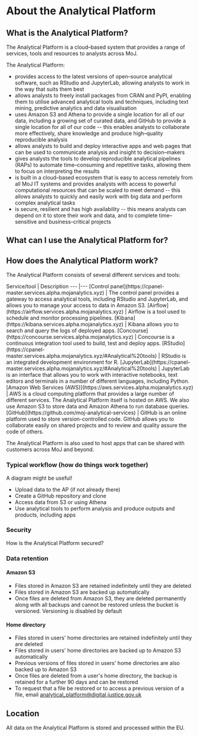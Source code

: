 # About the Analytical Platform

## What is the Analytical Platform?

The Analytical Platform is a cloud–based system that provides a range of services, tools and resources to analysts across MoJ.

The Analytical Platform:

*   provides access to the latest versions of open–source analytical software, such as RStudio and JupyterLab, allowing analysts to work in the way that suits them best
*   allows analysts to freely install packages from CRAN and PyPI, enabling them to utilise advanced analytical tools and techniques, including text mining, predictive analytics and data visualisation
*   uses Amazon S3 and Athena to provide a single location for all of our data, including a growing set of curated data, and GitHub to provide a single location for all of our code -- this enables analysts to collaborate more effectively, share knowledge and produce high–quality reproducible analysis
*   allows analysts to build and deploy interactive apps and web pages that can be used to communicate analysis and insight to decision–makers
*   gives analysts the tools to develop reproducible analytical pipelines (RAPs) to automate time–consuming and repetitive tasks, allowing them to focus on interpreting the results
*   is built in a cloud–based ecosystem that is easy to access remotely from all MoJ IT systems and provides analysts with access to powerful computational resources that can be scaled to meet demand -- this allows analysts to quickly and easily work with big data and perform complex analytical tasks
*   is secure, resilient and has high availability -- this means analysts can depend on it to store their work and data, and to complete time–sensitive and business–critical projects

## What can I use the Analytical Platform for?

## How does the Analytical Platform work? 

The Analytical Platform consists of several different services and tools:

<div style="height:0px;">&nbsp;</div>
Service/tool                                                                                       | Description
---                                                                                                |---
[Control panel](https://cpanel-master.services.alpha.mojanalytics.xyz)                             | The control panel provides a gateway to access analytical tools, including RStudio and JupyterLab, and allows you to manage your access to data in Amazon S3.
[Airflow](https://airflow.services.alpha.mojanalytics.xyz)                                         | Airflow is a tool used to schedule and monitor processing pipelines.
[Kibana](https://kibana.services.alpha.mojanalytics.xyz)                                           | Kibana allows you to search and query the logs of deployed apps.
[Concourse](https://concourse.services.alpha.mojanalytics.xyz)                                     | Concourse is a continuous integration tool used to build, test and deploy apps.
[RStudio](https://cpanel-master.services.alpha.mojanalytics.xyz/#Analytical%20tools)               | RStudio is an integrated development environment for R.
[JupyterLab](https://cpanel-master.services.alpha.mojanalytics.xyz/#Analytical%20tools)            | JupyterLab is an interface that allows you to work with interactive notebooks, text editors and terminals in a number of different languages, including Python.
[Amazon Web Services (AWS)](https://aws.services.alpha.mojanalytics.xyz)                           | AWS is a cloud computing platform that provides a large number of different services. The Analytical Platform itself is hosted on AWS. We also use Amazon S3 to store data and Amazon Athena to run database queries.  
[GitHub](https://github.com/moj-analytical-services)                                               | GitHub is an online platform used to store version-controlled code. GitHub allows you to collaborate easily on shared projects and to review and quality assure the code of others.
<div style="height:0px;">&nbsp;</div>

The Analytical Platform is also used to host apps that can be shared with customers across MoJ and beyond.

### Typical workflow (how do things work together)

A diagram might be useful!

*   Upload data to the AP (if not already there)
*   Create a GitHub repository and clone
*   Access data from S3 or using Athena
*   Use analytical tools to perform analysis and produce outputs and products, including apps

### Security

How is the Analytical Platform secured?

### Data retention

#### Amazon S3

* Files stored in Amazon S3 are retained indefinitely until they are deleted
* Files stored in Amazon S3 are backed up automatically
* Once files are deleted from Amazon S3, they are deleted permanently along with all backups and cannot be restored unless the bucket is versioned. Versioning is disabled by default

#### Home directory

* Files stored in users' home directories are retained indefinitely until they are deleted
* Files stored in users' home directories are backed up to Amazon S3 automatically
* Previous versions of files stored in users' home directories are also backed up to Amazon S3
* Once files are deleted from a user's home directory, the backup is retained for a further 90 days and can be restored
* To request that a file be restored or to access a previous version of a file, email [analytical_platform@digital.justice.gov.uk](mailto:analytical_platform@digital.justice.gov.uk)

## Location

 All data on the Analytical Platform is stored and processed within the EU.